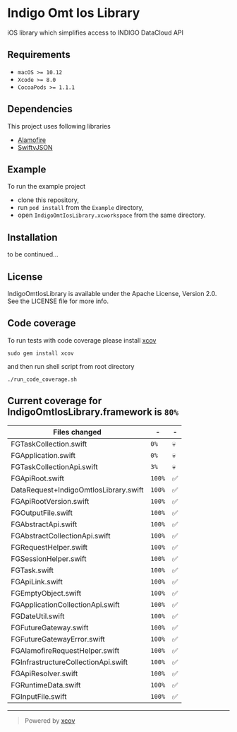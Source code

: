
# Indigo Omt Ios Library

iOS library which simplifies access to INDIGO DataCloud API

## Requirements

- `macOS >= 10.12`
- `Xcode >= 8.0`
- `CocoaPods >= 1.1.1`

## Dependencies

This project uses following libraries
- [Alamofire](https://github.com/Alamofire/Alamofire)
- [SwiftyJSON](https://github.com/SwiftyJSON/SwiftyJSON)

## Example

To run the example project
- clone this repository,
- run `pod install` from the `Example` directory,
- open `IndigoOmtIosLibrary.xcworkspace` from the same directory.

## Installation

to be continued...

<!---
 ## Installation
 
 Indigo Omt Ios Library is available through [CocoaPods](http://cocoapods.org). To install it, simply add the following line to your Podfile:
 
 ```ruby
 pod 'IndigoOmtIosLibrary'
 ```
 --->

## License

IndigoOmtIosLibrary is available under the Apache License, Version 2.0. See the LICENSE file for more info.

## Code coverage

To run tests with code coverage please install [xcov](https://github.com/nakiostudio/xcov)

```
sudo gem install xcov
```

and then run shell script from root directory

```
./run_code_coverage.sh
```

## Current coverage for IndigoOmtIosLibrary.framework is `80%`
Files changed | - | - 
--- | --- | ---
FGTaskCollection.swift | `0%` | :skull:
FGApplication.swift | `0%` | :skull:
FGTaskCollectionApi.swift | `3%` | :skull:
FGApiRoot.swift | `100%` | :white_check_mark:
DataRequest+IndigoOmtIosLibrary.swift | `100%` | :white_check_mark:
FGApiRootVersion.swift | `100%` | :white_check_mark:
FGOutputFile.swift | `100%` | :white_check_mark:
FGAbstractApi.swift | `100%` | :white_check_mark:
FGAbstractCollectionApi.swift | `100%` | :white_check_mark:
FGRequestHelper.swift | `100%` | :white_check_mark:
FGSessionHelper.swift | `100%` | :white_check_mark:
FGTask.swift | `100%` | :white_check_mark:
FGApiLink.swift | `100%` | :white_check_mark:
FGEmptyObject.swift | `100%` | :white_check_mark:
FGApplicationCollectionApi.swift | `100%` | :white_check_mark:
FGDateUtil.swift | `100%` | :white_check_mark:
FGFutureGateway.swift | `100%` | :white_check_mark:
FGFutureGatewayError.swift | `100%` | :white_check_mark:
FGAlamofireRequestHelper.swift | `100%` | :white_check_mark:
FGInfrastructureCollectionApi.swift | `100%` | :white_check_mark:
FGApiResolver.swift | `100%` | :white_check_mark:
FGRuntimeData.swift | `100%` | :white_check_mark:
FGInputFile.swift | `100%` | :white_check_mark:

---

> Powered by [xcov](https://github.com/nakiostudio/xcov)
